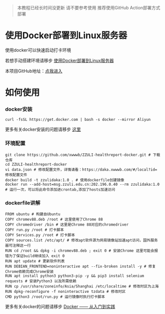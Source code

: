 > 本教程已经长时间没更新 请不要参考使用
> 推荐使用GitHub Action部署方式部署

# 使用Docker部署到Linux服务器

使用docker可以快速启动打卡环境

若想手动搭建环境请移步 [使用Docker部署到Linux服务器](https://daka.xwwwb.com/#/docker)

本项目GitHub地址：[点我进入](https://github.com/xwwwb/ZZULI-healthreport-docker)

# 如何使用

### docker安装

```shell
curl -fsSL https://get.docker.com | bash -s docker --mirror Aliyun
```

更多有关docker安装的问题请移步 [这里](https://yeasy.gitbook.io/docker_practice/install/ubuntu)

### 环境配置

```shell
git clone https://github.com/xwwwb/ZZULI-healthreport-docker.git # 下载仓库
cd ZZULI-healthreport-docker
vi data.json # 修改配置文件，详情请看：https://daka.xwwwb.com/#/local?id=修改配置文件
docker build -t zzulidaka:1.0 . # 使用dockerfile创建镜像
docker run --add-host=msg.zzuli.edu.cn:202.196.0.40 --rm zzulidaka:1.0 # 运行一次，可以将此命令添加进crontab,添加了hosts加速访问
```

### dockerfile讲解

```
FROM ubuntu # 构建自Ubuntu
COPY chromev88.deb /root # 这里使用了Chrome 88
COPY chromedriver /bin # 这里是Chrome 88对应的chromedriver
COPY run.py /root # 打卡脚本
COPY Services.py /root # 打卡脚本
COPY sources.list /etc/apt/ # 修改apt软件源为网易镜像站加速apt访问，国外服务器可注释这一行
RUN cd /root && dpkg -i chromev88.deb ; exit 0 # 安装Chrome 这里可能会报错为了保证build继续加入 exit 0
RUN apt update # 更新软件列表
RUN DEBIAN_FRONTEND=noninteractive apt --fix-broken install -y # 修复Chrome依赖完成Chrome安装
RUN apt install python3 python3-pip -y && pip3 install selenium requests # 安装Python3 以及所需依赖
RUN cp /usr/share/zoneinfo/Asia/Shanghai /etc/localtime # 修改时区为上海
RUN dpkg-reconfigure -f noninteractive tzdata # 修改时区
CMD python3 /root/run.py # 运行镜像时执行打卡脚本
```

更多有关docker的问题请移步 [Docker —— 从入门到实践](https://yeasy.gitbook.io/docker_practice/)

